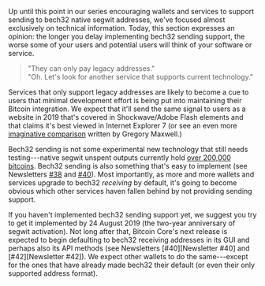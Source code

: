 Up until this point in our series encouraging wallets and services to
support sending to bech32 native segwit addresses, we've focused
almost exclusively on technical information.  Today, this section
expresses an opinion: the longer you delay implementing bech32 sending
support, the worse some of your users and potential users will think of
your software or service.

> "They can only pay legacy addresses."<br>
> "Oh.  Let's look for another service that supports current technology."

Services that only support legacy addresses are likely to become a cue
to users that minimal development effort is being put into maintaining
their Bitcoin integration.  We expect that it'll send the same signal to
users as a website in 2019 that's covered in Shockwave/Adobe Flash
elements and that claims it's best viewed in Internet Explorer 7 (or
see an even more [imaginative comparison][nullc bank analogy] written by Gregory
Maxwell.)

Bech32 sending is not some experimental new technology that still needs
testing---native segwit unspent outputs currently hold [over 200,000
bitcoins][].  Bech32 sending is also something that's easy to implement
(see Newsletters [#38][news38 bech32] and [#40][news40 bech32]).  Most
importantly, as more and more wallets and services upgrade to bech32
*receiving* by default, it's going to become obvious which other
services haven fallen behind by not providing sending support.

If you haven't implemented bech32 sending support yet, we suggest you
try to get it implemented by 24 August 2019 (the two-year anniversary of
segwit activation).  Not long after that, Bitcoin Core's next release is
expected to begin defaulting to bech32 receiving addresses in its GUI
and perhaps also its API methods (see Newsletters [#40][Newsletter #40]
and [#42][Newsletter #42]).  We expect other wallets to do the
same---except for the ones that have already made bech32 their default
(or even their only supported address format).

[nullc bank analogy]: https://old.reddit.com/r/Bitcoin/comments/9iw1p2/hey_guys_its_time_to_make_bech32_standard_on/e6onq8t/
[over 200,000 bitcoins]: https://p2sh.info/dashboard/db/p2wpkh-statistics?orgId=1
[news38 bech32]: {{news38}}#bech32-sending-support
[news40 bech32]: {{news40}}#bech32-sending-support
